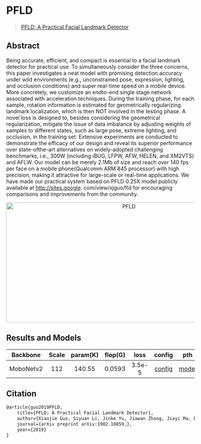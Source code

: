 # PFLD

> [PFLD: A Practical Facial Landmark Detector](https://arxiv.org/pdf/1902.10859.pdf)

## Abstract

Being accurate, efficient, and compact is essential to a facial landmark detector for practical use. To simultaneously
consider the three concerns, this paper investigates a neat model with promising detection accuracy under wild
environments (e.g., unconstrained pose, expression, lighting, and occlusion conditions) and super real-time speed on a
mobile device. More concretely, we customize an endto-end single stage network associated with acceleration techniques.
During the training phase, for each sample, rotation information is estimated for geometrically regularizing landmark
localization, which is then NOT involved in the testing phase. A novel loss is designed to, besides considering the
geometrical regularization, mitigate the issue of data imbalance by adjusting weights of samples to different states,
such as large pose, extreme lighting, and occlusion, in the training set. Extensive experiments are conducted to
demonstrate the efficacy of our design and reveal its superior performance over state-ofthe-art alternatives on
widely-adopted challenging benchmarks, i.e., 300W (including iBUG, LFPW, AFW, HELEN, and XM2VTS) and AFLW. Our model can
be merely 2.1Mb of size and reach over 140 fps per face on a mobile phone(Qualcomm ARM 845 processor) with high
precision, making it attractive for large-scale or real-time applications. We have made our practical system based on
PFLD 0.25X model publicly available at <http://sites.google>. com/view/xjguo/fld for encouraging comparisons and
improvements from the community.

<div align=center>
<img alt="PFLD" height="320" src="../../demo/PFLD.png" width="640"/>
</div>

## Results and Models

| Backbone | Scale | param(K) | flop(G) | loss | config |  pth  | onnx | ncnn |
| :------: | :---: | :------: | :-----: | :--: | :----: | :------: | :----:| :----:|
| MoboNetv2|  112  |  140.55  |  0.0593 |3.5e-5| [config](./pfld_mv2n_112.py)| [model](https://github.com/Seeed-Studio/edgelab/releases/download/model_zoom/pfld_mv2n_112.pth) |[onnx](https://github.com/Seeed-Studio/edgelab/releases/download/model_zoom/pfld_mv2n_112.onnx)|[ncnn](https://github.com/Seeed-Studio/edgelab/releases/download/model_zoom/pfld_mv2n_112.ncnn.zip)|

## Citation

```latex
@article{guo2019PFLD,
    title={PFLD: A Practical Facial Landmark Detector},
    author={Xiaojie Guo, Siyuan Li, Jinke Yu, Jiawan Zhang, Jiayi Ma, Lin Ma, Wei Liu, and Haibin Ling},
    journal={arXiv preprint arXiv:1902.10859,},
    year={2019}
}
```
